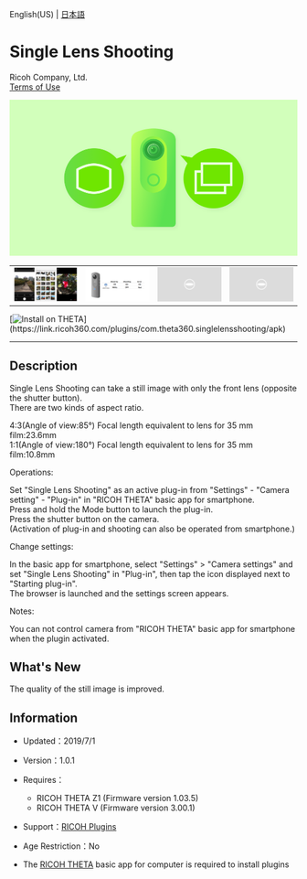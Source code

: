 English(US) | [日本語](README.ja.md)

# Single Lens Shooting
Ricoh Company, Ltd.  
[Terms of Use](https://theta360.com/en/legal/terms_of_use_plugins/)

<div align="center">
 <img src="1.png">

 <table>
  <tr>
   <td><img src="2.png"></td>
   <td><img src="3.png"></td>
   <td><img src="../../resources/common/img/noimg.png"></td>
   <td><img src="../../resources/common/img/noimg.png"></td>
  </tr>
 </table>
</div>

[![Install on THETA](https://assets.ricoh360.com/image/upload/v1/front/theta/install-button.svg?)](https://link.ricoh360.com/plugins/com.theta360.singlelensshooting/apk)

***

## Description
Single Lens Shooting can take a still image with only the front lens (opposite the shutter button).  
There are two kinds of aspect ratio.  
  
4:3(Angle of view:85°) Focal length equivalent to lens for 35 mm film:23.6mm  
1:1(Angle of view:180°) Focal length equivalent to lens for 35 mm film:10.8mm  
  
Operations:  
  
Set "Single Lens Shooting" as an active plug-in from "Settings" - "Camera setting" - "Plug-in" in "RICOH THETA" basic app for smartphone.  
Press and hold the Mode button to launch the plug-in.  
Press the shutter button on the camera.  
(Activation of plug-in and shooting can also be operated from smartphone.)  
  
Change settings:  
  
In the basic app for smartphone, select "Settings" > "Camera settings" and set "Single Lens Shooting" in "Plug-in", then tap the icon displayed next to "Starting plug-in".  
The browser is launched and the settings screen appears.  
  
Notes:  
  
You can not control camera from "RICOH THETA" basic app for smartphone when the plugin activated.  

## What's New
The quality of the still image is improved.

## Information
  * Updated：2019/7/1
  * Version：1.0.1
  * Requires：
    * RICOH THETA Z1 (Firmware version 1.03.5)
    * RICOH THETA V (Firmware version 3.00.1)
  * Support：[RICOH Plugins](https://support.theta360.com/ja/)
  * Age Restriction：No

* The [RICOH THETA](https://theta360.com/ja/about/application/pc.html#app-detail-01) basic app for computer is required to install plugins
